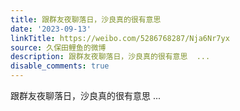 ```yaml
---
title: 跟群友夜聊落日，沙良真的很有意思
date: '2023-09-13'
linkTitle: https://weibo.com/5286768287/Nja6Nr7yx
source: 久保田鲤鱼的微博
description: 跟群友夜聊落日，沙良真的很有意思  ...
disable_comments: true
---
```

跟群友夜聊落日，沙良真的很有意思  ...